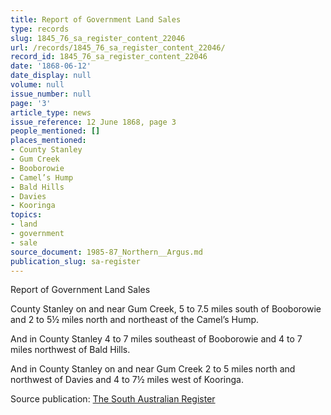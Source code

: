 ```yaml
---
title: Report of Government Land Sales
type: records
slug: 1845_76_sa_register_content_22046
url: /records/1845_76_sa_register_content_22046/
record_id: 1845_76_sa_register_content_22046
date: '1868-06-12'
date_display: null
volume: null
issue_number: null
page: '3'
article_type: news
issue_reference: 12 June 1868, page 3
people_mentioned: []
places_mentioned:
- County Stanley
- Gum Creek
- Booborowie
- Camel’s Hump
- Bald Hills
- Davies
- Kooringa
topics:
- land
- government
- sale
source_document: 1985-87_Northern__Argus.md
publication_slug: sa-register
---
```


Report of Government Land Sales

County Stanley on and near Gum Creek, 5 to 7.5 miles south of Booborowie and 2 to 5½ miles north and northeast of the Camel’s Hump.

And in County Stanley 4 to 7 miles southeast of Booborowie and 4 to 7 miles northwest of Bald Hills.

And in County Stanley on and near Gum Creek 2 to 5 miles north and northwest of Davies and 4 to 7½ miles west of Kooringa.

Source publication: [The South Australian Register](/publications/sa-register/)
